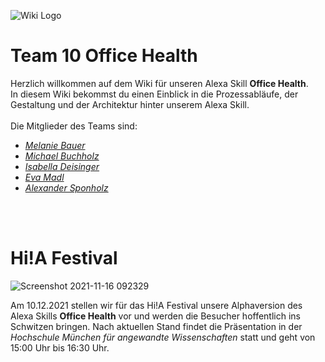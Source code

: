 ![Wiki Logo](https://github.com/ID-Start-Winter21/start-team-10/blob/0c1d9bfa1e412ed8d9f3225be02e5121394ca3a6/img-folder/wiki1_stripe_logo.png)

# Team 10 **Office Health** <br>
 
Herzlich willkommen auf dem Wiki für unseren Alexa Skill **Office Health**. <br>
In diesem Wiki bekommst du einen Einblick in die Prozessabläufe, der Gestaltung und der Architektur hinter unserem Alexa Skill. <br><br>
Die Mitglieder des Teams sind: 
- [_Melanie Bauer_](https://github.com/bauer30)
- [_Michael Buchholz_](https://github.com/m-m-mic)
- [_Isabella Deisinger_](https://github.com/IchIsabella)
- [_Eva Madl_](https://github.com/madlmaedl) 
- [_Alexander Sponholz_](https://github.com/Woodime) <br>

<br> <br>

# Hi!A Festival

![Screenshot 2021-11-16 092329](https://user-images.githubusercontent.com/91656527/141948038-3734fea3-f998-4b1d-ac7b-9cbe3a26b95a.png)

Am 10.12.2021 stellen wir für das Hi!A Festival unsere Alphaversion des Alexa Skills **Office Health** vor und werden die Besucher hoffentlich ins Schwitzen bringen. Nach aktuellen Stand findet die Präsentation in der _Hochschule München für angewandte Wissenschaften_ statt und geht von 15:00 Uhr bis 16:30 Uhr. 